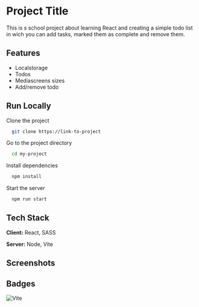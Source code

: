 
# Project Title

This is s school project about learning React and creating a simple todo list in wich you can add tasks, marked them as complete and remove them. 


## Features

- Localstorage
- Todos
- Mediascreens sizes
- Add/remove todo


## Run Locally

Clone the project

```bash
  git clone https://link-to-project
```

Go to the project directory

```bash
  cd my-project
```

Install dependencies

```bash
  npm install
```

Start the server

```bash
  npm run start
```


## Tech Stack

**Client:** React, SASS

**Server:** Node, Vite

## Screenshots






## Badges

![Vite](https://img.shields.io/badge/vite-%23646CFF.svg?style=for-the-badge&logo=vite&logoColor=white)




